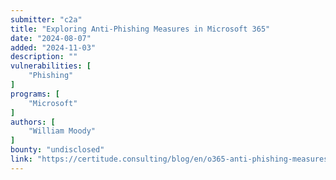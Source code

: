 ```yaml
---
submitter: "c2a"
title: "Exploring Anti-Phishing Measures in Microsoft 365"
date: "2024-08-07"
added: "2024-11-03"
description: ""
vulnerabilities: [
    "Phishing"
]
programs: [
    "Microsoft"
]
authors: [
    "William Moody"
]
bounty: "undisclosed"
link: "https://certitude.consulting/blog/en/o365-anti-phishing-measures/"
---
```





